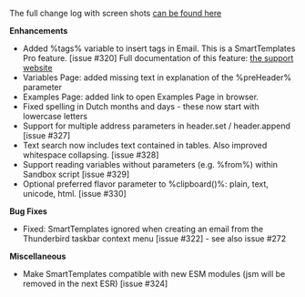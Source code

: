 The full change log with screen shots [can be found here](https://smarttemplates.quickfolders.org/version.html#4.9) 

**Enhancements**

*   Added %tags% variable to insert tags in Email. This is a SmartTemplates Pro feature. [issue #320] Full documentation of this feature: [the support website](https://smarttemplates.quickfolders.org/premium.html#tags)
*   Variables Page: added missing text in explanation of the %preHeader% parameter  
*   Examples Page: added link to open Examples Page in browser.
*   Fixed spelling in Dutch months and days - these now start with lowercase letters
*   Support for multiple address parameters in header.set / header.append [issue #327]
*   Text search now includes text contained in tables. Also improved whitespace collapsing. [issue #328]
*   Support reading variables without parameters (e.g. %from%) within Sandbox script [issue #329]
*   Optional preferred flavor parameter to %clipboard()%: plain, text, unicode, html. [issue #330]




**Bug Fixes** 

*   Fixed: SmartTemplates ignored when creating an email from the Thunderbird taskbar context menu [issue #322] - see also issue #272

**Miscellaneous**

*   Make SmartTemplates compatible with new ESM modules (jsm will be removed in the next ESR) [issue #324]


